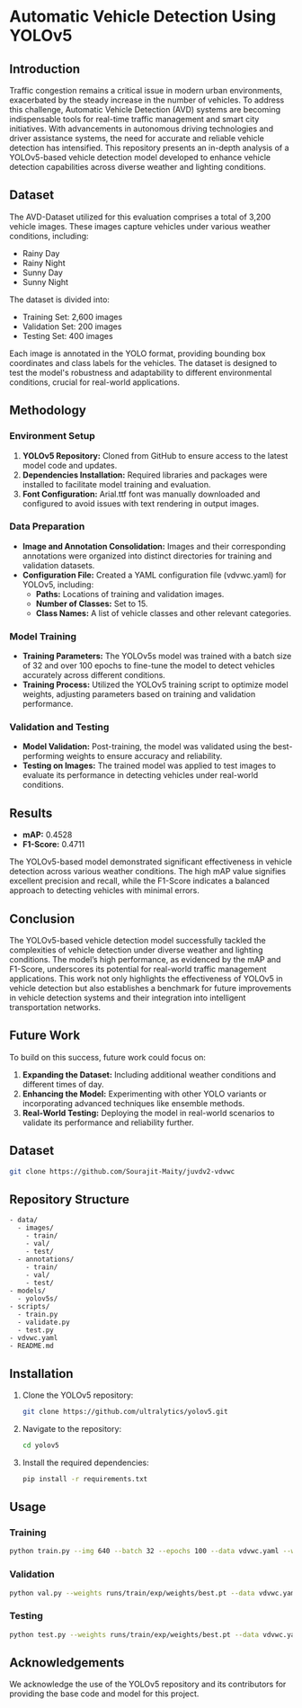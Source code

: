 # Automatic Vehicle Detection Using YOLOv5

## Introduction
Traffic congestion remains a critical issue in modern urban environments, exacerbated by the steady increase in the number of vehicles. To address this challenge, Automatic Vehicle Detection (AVD) systems are becoming indispensable tools for real-time traffic management and smart city initiatives. With advancements in autonomous driving technologies and driver assistance systems, the need for accurate and reliable vehicle detection has intensified. This repository presents an in-depth analysis of a YOLOv5-based vehicle detection model developed to enhance vehicle detection capabilities across diverse weather and lighting conditions.

## Dataset
The AVD-Dataset utilized for this evaluation comprises a total of 3,200 vehicle images. These images capture vehicles under various weather conditions, including:
- Rainy Day
- Rainy Night
- Sunny Day
- Sunny Night

The dataset is divided into:
- Training Set: 2,600 images
- Validation Set: 200 images
- Testing Set: 400 images

Each image is annotated in the YOLO format, providing bounding box coordinates and class labels for the vehicles. The dataset is designed to test the model's robustness and adaptability to different environmental conditions, crucial for real-world applications.

## Methodology

### Environment Setup
1. **YOLOv5 Repository:** Cloned from GitHub to ensure access to the latest model code and updates.
2. **Dependencies Installation:** Required libraries and packages were installed to facilitate model training and evaluation.
3. **Font Configuration:** Arial.ttf font was manually downloaded and configured to avoid issues with text rendering in output images.

### Data Preparation
- **Image and Annotation Consolidation:** Images and their corresponding annotations were organized into distinct directories for training and validation datasets.
- **Configuration File:** Created a YAML configuration file (vdvwc.yaml) for YOLOv5, including:
  - **Paths:** Locations of training and validation images.
  - **Number of Classes:** Set to 15.
  - **Class Names:** A list of vehicle classes and other relevant categories.

### Model Training
- **Training Parameters:** The YOLOv5s model was trained with a batch size of 32 and over 100 epochs to fine-tune the model to detect vehicles accurately across different conditions.
- **Training Process:** Utilized the YOLOv5 training script to optimize model weights, adjusting parameters based on training and validation performance.

### Validation and Testing
- **Model Validation:** Post-training, the model was validated using the best-performing weights to ensure accuracy and reliability.
- **Testing on Images:** The trained model was applied to test images to evaluate its performance in detecting vehicles under real-world conditions.

## Results
- **mAP:** 0.4528
- **F1-Score:** 0.4711

The YOLOv5-based model demonstrated significant effectiveness in vehicle detection across various weather conditions. The high mAP value signifies excellent precision and recall, while the F1-Score indicates a balanced approach to detecting vehicles with minimal errors.

## Conclusion
The YOLOv5-based vehicle detection model successfully tackled the complexities of vehicle detection under diverse weather and lighting conditions. The model’s high performance, as evidenced by the mAP and F1-Score, underscores its potential for real-world traffic management applications. This work not only highlights the effectiveness of YOLOv5 in vehicle detection but also establishes a benchmark for future improvements in vehicle detection systems and their integration into intelligent transportation networks.

## Future Work
To build on this success, future work could focus on:
1. **Expanding the Dataset:** Including additional weather conditions and different times of day.
2. **Enhancing the Model:** Experimenting with other YOLO variants or incorporating advanced techniques like ensemble methods.
3. **Real-World Testing:** Deploying the model in real-world scenarios to validate its performance and reliability further.

## Dataset
```bash
git clone https://github.com/Sourajit-Maity/juvdv2-vdvwc
```

## Repository Structure
```
- data/
  - images/
    - train/
    - val/
    - test/
  - annotations/
    - train/
    - val/
    - test/
- models/
  - yolov5s/
- scripts/
  - train.py
  - validate.py
  - test.py
- vdvwc.yaml
- README.md
```

## Installation
1. Clone the YOLOv5 repository:
    ```bash
    git clone https://github.com/ultralytics/yolov5.git
    ```
2. Navigate to the repository:
    ```bash
    cd yolov5
    ```
3. Install the required dependencies:
    ```bash
    pip install -r requirements.txt
    ```

## Usage
### Training
```bash
python train.py --img 640 --batch 32 --epochs 100 --data vdvwc.yaml --weights yolov5s.pt
```

### Validation
```bash
python val.py --weights runs/train/exp/weights/best.pt --data vdvwc.yaml
```

### Testing
```bash
python test.py --weights runs/train/exp/weights/best.pt --data vdvwc.yaml
```

## Acknowledgements
We acknowledge the use of the YOLOv5 repository and its contributors for providing the base code and model for this project.
